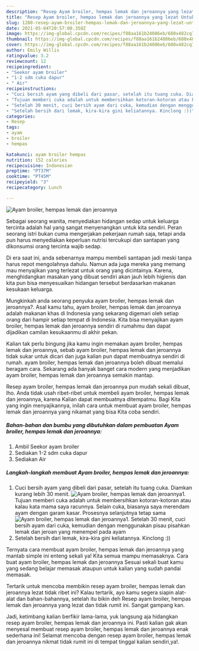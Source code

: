 ```yaml
---
description: "Resep Ayam broiler, hempas lemak dan jeroannya yang lezat Untuk Jualan"
title: "Resep Ayam broiler, hempas lemak dan jeroannya yang lezat Untuk Jualan"
slug: 1280-resep-ayam-broiler-hempas-lemak-dan-jeroannya-yang-lezat-untuk-jualan
date: 2021-05-04T20:57:08.358Z
image: https://img-global.cpcdn.com/recipes/f88aa161b24086eb/680x482cq70/ayam-broiler-hempas-lemak-dan-jeroannya-foto-resep-utama.jpg
thumbnail: https://img-global.cpcdn.com/recipes/f88aa161b24086eb/680x482cq70/ayam-broiler-hempas-lemak-dan-jeroannya-foto-resep-utama.jpg
cover: https://img-global.cpcdn.com/recipes/f88aa161b24086eb/680x482cq70/ayam-broiler-hempas-lemak-dan-jeroannya-foto-resep-utama.jpg
author: Emily Willis
ratingvalue: 3.2
reviewcount: 12
recipeingredient:
- "Seekor ayam broiler"
- "1-2 sdm cuka dapur"
- " Air"
recipeinstructions:
- "Cuci bersih ayam yang dibeli dari pasar, setelah itu tuang cuka. Diamkan kurang lebih 30 menit."
- "Tujuan memberi cuka adalah untuk membersihkan kotoran-kotoran atau kalau kata mama saya racunnya. Selain cuka, biasanya saya merendam ayam dengan garam kasar. Prosesnya selanjutnya tetap sama"
- "Setelah 30 menit, cuci bersih ayam dari cuka, kemudian dengan menggunakan pisau pisahkan lemak dan jeroan yang menempel pada ayam"
- "Setelah bersih dari lemak, kira-kira gini keliatannya. Kinclong :))"
categories:
- Resep
tags:
- ayam
- broiler
- hempas

katakunci: ayam broiler hempas 
nutrition: 152 calories
recipecuisine: Indonesian
preptime: "PT37M"
cooktime: "PT45M"
recipeyield: "3"
recipecategory: Lunch

---
```



![Ayam broiler, hempas lemak dan jeroannya](https://img-global.cpcdn.com/recipes/f88aa161b24086eb/680x482cq70/ayam-broiler-hempas-lemak-dan-jeroannya-foto-resep-utama.jpg)

Sebagai seorang wanita, menyediakan hidangan sedap untuk keluarga tercinta adalah hal yang sangat menyenangkan untuk kita sendiri. Peran seorang istri bukan cuma mengerjakan pekerjaan rumah saja, tetapi anda pun harus menyediakan keperluan nutrisi tercukupi dan santapan yang dikonsumsi orang tercinta wajib sedap.

Di era  saat ini, anda sebenarnya mampu membeli santapan jadi meski tanpa harus repot mengolahnya dahulu. Namun ada juga mereka yang memang mau menyajikan yang terlezat untuk orang yang dicintainya. Karena, menghidangkan masakan yang dibuat sendiri akan jauh lebih higienis dan kita pun bisa menyesuaikan hidangan tersebut berdasarkan makanan kesukaan keluarga. 



Mungkinkah anda seorang penyuka ayam broiler, hempas lemak dan jeroannya?. Asal kamu tahu, ayam broiler, hempas lemak dan jeroannya adalah makanan khas di Indonesia yang sekarang digemari oleh setiap orang dari hampir setiap tempat di Indonesia. Kita bisa menyajikan ayam broiler, hempas lemak dan jeroannya sendiri di rumahmu dan dapat dijadikan camilan kesukaanmu di akhir pekan.

Kalian tak perlu bingung jika kamu ingin memakan ayam broiler, hempas lemak dan jeroannya, sebab ayam broiler, hempas lemak dan jeroannya tidak sukar untuk dicari dan juga kalian pun dapat membuatnya sendiri di rumah. ayam broiler, hempas lemak dan jeroannya boleh dibuat memalui beragam cara. Sekarang ada banyak banget cara modern yang menjadikan ayam broiler, hempas lemak dan jeroannya semakin mantap.

Resep ayam broiler, hempas lemak dan jeroannya pun mudah sekali dibuat, lho. Anda tidak usah ribet-ribet untuk membeli ayam broiler, hempas lemak dan jeroannya, karena Kalian dapat membuatnya ditempatmu. Bagi Kita yang ingin menyajikannya, inilah cara untuk membuat ayam broiler, hempas lemak dan jeroannya yang nikamat yang bisa Kita coba sendiri.

<!--inarticleads1-->

##### Bahan-bahan dan bumbu yang dibutuhkan dalam pembuatan Ayam broiler, hempas lemak dan jeroannya:

1. Ambil Seekor ayam broiler
1. Sediakan 1-2 sdm cuka dapur
1. Sediakan  Air




<!--inarticleads2-->

##### Langkah-langkah membuat Ayam broiler, hempas lemak dan jeroannya:

1. Cuci bersih ayam yang dibeli dari pasar, setelah itu tuang cuka. Diamkan kurang lebih 30 menit.
<img src="https://img-global.cpcdn.com/steps/b3c23f55bf8d1fa6/160x128cq70/ayam-broiler-hempas-lemak-dan-jeroannya-langkah-memasak-1-foto.jpg" alt="Ayam broiler, hempas lemak dan jeroannya">1. Tujuan memberi cuka adalah untuk membersihkan kotoran-kotoran atau kalau kata mama saya racunnya. Selain cuka, biasanya saya merendam ayam dengan garam kasar. Prosesnya selanjutnya tetap sama
<img src="https://img-global.cpcdn.com/steps/7a9676a6c4c85d6b/160x128cq70/ayam-broiler-hempas-lemak-dan-jeroannya-langkah-memasak-2-foto.jpg" alt="Ayam broiler, hempas lemak dan jeroannya">1. Setelah 30 menit, cuci bersih ayam dari cuka, kemudian dengan menggunakan pisau pisahkan lemak dan jeroan yang menempel pada ayam
1. Setelah bersih dari lemak, kira-kira gini keliatannya. Kinclong :))




Ternyata cara membuat ayam broiler, hempas lemak dan jeroannya yang mantab simple ini enteng sekali ya! Kita semua mampu memasaknya. Cara buat ayam broiler, hempas lemak dan jeroannya Sesuai sekali buat kamu yang sedang belajar memasak ataupun untuk kalian yang sudah pandai memasak.

Tertarik untuk mencoba membikin resep ayam broiler, hempas lemak dan jeroannya lezat tidak ribet ini? Kalau tertarik, ayo kamu segera siapin alat-alat dan bahan-bahannya, setelah itu bikin deh Resep ayam broiler, hempas lemak dan jeroannya yang lezat dan tidak rumit ini. Sangat gampang kan. 

Jadi, ketimbang kalian berfikir lama-lama, yuk langsung aja hidangkan resep ayam broiler, hempas lemak dan jeroannya ini. Pasti kalian gak akan menyesal membuat resep ayam broiler, hempas lemak dan jeroannya enak sederhana ini! Selamat mencoba dengan resep ayam broiler, hempas lemak dan jeroannya nikmat tidak rumit ini di tempat tinggal kalian sendiri,ya!.

